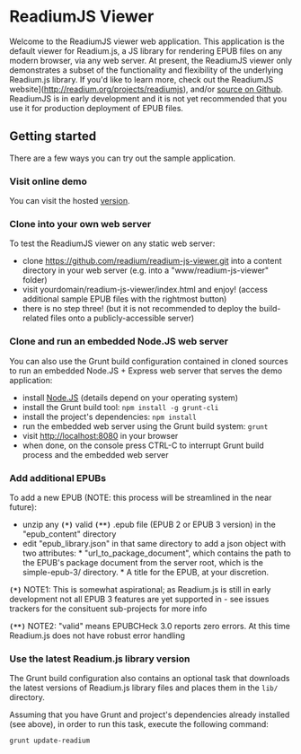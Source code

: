 # ReadiumJS Viewer
Welcome to the ReadiumJS viewer web application. This application is the default viewer for Readium.js, a JS library for rendering EPUB files on any modern browser, via any web server. At present, the ReadiumJS viewer only demonstrates a subset of the functionality and flexibility of the underlying Readium.js library. If you'd like to learn more, check out the ReadiumJS website](http://readium.org/projects/readiumjs), and/or [source on Github](https://github.com/readium/readium-js). ReadiumJS is in early development and it is not yet recommended that you use it for production deployment of EPUB files.

## Getting started
There are a few ways you can try out the sample application. 

### Visit online demo
You can visit the hosted [version](http://readium.github.io/readium-js-viewer).

### Clone into your own web server

To test the ReadiumJS viewer on any static web server: 

   * clone https://github.com/readium/readium-js-viewer.git into a content directory in your web server (e.g. into a "www/readium-js-viewer" folder)
   * visit yourdomain/readium-js-viewer/index.html and enjoy! (access additional sample EPUB files with the rightmost button)
   * there is no step three! (but it is not recommended to deploy the build-related files onto a publicly-accessible server)

### Clone and run an embedded Node.JS web server

You can also use the Grunt build configuration contained in cloned sources to run an embedded Node.JS + Express web server that serves the demo application:

   * install [Node.JS](http://nodejs.org) (details depend on your operating system)
   * install the Grunt build tool: `npm install -g grunt-cli`
   * install the project's dependencies: `npm install`
   * run the embedded web server using the Grunt build system: `grunt`
   * visit [http://localhost:8080](http://localhost:8080) in your browser
   * when done, on the console press CTRL-C to interrupt Grunt build process and the embedded web server
   
### Add additional EPUBs

To add a new EPUB (NOTE: this process will be streamlined in the near future): 

   * unzip any <strong>`(*)`</strong> valid <strong>`(**)`</strong> .epub file (EPUB 2 or EPUB 3 version) in the "epub_content" directory
   * edit "epub_library.json" in that same directory to add a json object with two attributes:
    * "url_to_package_document", which contains the path to the EPUB's package document
           from the server root, which is the simple-epub-3/ directory. 
    * A title for the EPUB, at your
           discretion. 

<strong>`(*)`</strong> NOTE1: This is somewhat aspirational; as Readium.js is still in early development not all EPUB 3 features are yet supported in  - see issues trackers for the consituent sub-projects for more info

<strong>`(**)`</strong> NOTE2: "valid" means EPUBCHeck 3.0 reports zero errors. At this time Readium.js does not have robust error handling
   
### Use the latest Readium.js library version

The Grunt build configuration also contains an optional task that downloads the latest versions of Readium.js library files and places them in the `lib/` directory.

Assuming that you have Grunt and project's dependencies already installed (see above), in order to run this task, execute the following command:

    grunt update-readium


